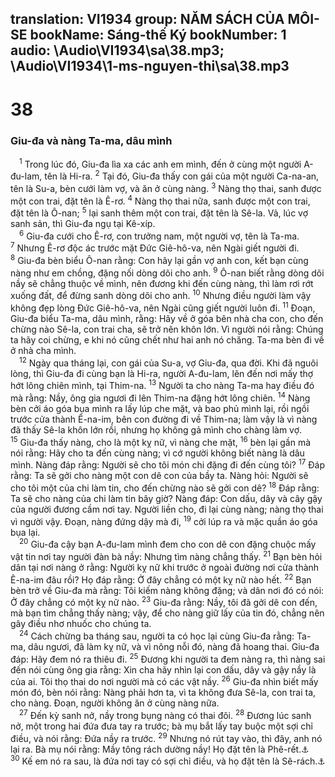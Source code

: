 translation: VI1934
group: NĂM SÁCH CỦA MÔI-SE
bookName: Sáng-thế Ký 
bookNumber: 1
audio: \Audio\VI1934\sa\38.mp3; \Audio\VI1934\1-ms-nguyen-thi\sa\38.mp3
-------

<div class="title"><h1>38</h1><h3>Giu-đa và nàng Ta-ma, dâu mình</h3></div>
<span class="verse sa_38_1"> <sup>1</sup> Trong lúc đó, Giu-đa lìa xa các anh em mình, đến ở cùng một người A-đu-lam, tên là Hi-ra. </span>
<span class="verse sa_38_2"><sup>2</sup> Tại đó, Giu-đa thấy con gái của một người Ca-na-an, tên là Su-a, bèn cưới làm vợ, và ăn ở cùng nàng. </span>
<span class="verse sa_38_3"><sup>3</sup> Nàng thọ thai, sanh được một con trai, đặt tên là Ê-rơ. </span>
<span class="verse sa_38_4"><sup>4</sup> Nàng thọ thai nữa, sanh được một con trai, đặt tên là Ô-nan; </span>
<span class="verse sa_38_5"><sup>5</sup> lại sanh thêm một con trai, đặt tên là Sê-la. Vả, lúc vợ sanh sản, thì Giu-đa ngụ tại Kê-xíp. <br/></span>
<span class="verse sa_38_6"> <sup>6</sup> Giu-đa cưới cho Ê-rơ, con trưởng nam, một người vợ, tên là Ta-ma. </span>
<span class="verse sa_38_7"><sup>7</sup> Nhưng Ê-rơ độc ác trước mặt Đức Giê-hô-va, nên Ngài giết người đi. </span>
<span class="verse sa_38_8"><sup>8</sup> Giu-đa bèn biểu Ô-nan rằng: Con hãy lại gần vợ anh con, kết bạn cùng nàng như em chồng, đặng nối dòng dõi cho anh. </span>
<span class="verse sa_38_9"><sup>9</sup> Ô-nan biết rằng dòng dõi nầy sẽ chẳng thuộc về mình, nên đương khi đến cùng nàng, thì làm rơi rớt xuống đất, để đừng sanh dòng dõi cho anh. </span>
<span class="verse sa_38_10"><sup>10</sup> Nhưng điều người làm vậy không đẹp lòng Đức Giê-hô-va, nên Ngài cũng giết người luôn đi. </span>
<span class="verse sa_38_11"><sup>11</sup> Đoạn, Giu-đa biểu Ta-ma, dâu mình, rằng: Hãy về ở góa bên nhà cha con, cho đến chừng nào Sê-la, con trai cha, sẽ trở nên khôn lớn. Vì người nói rằng: Chúng ta hãy coi chừng, e khi nó cũng chết như hai anh nó chăng. Ta-ma bèn đi về ở nhà cha mình. <br/></span>
<span class="verse sa_38_12"> <sup>12</sup> Ngày qua tháng lại, con gái của Su-a, vợ Giu-đa, qua đời. Khi đã nguôi lòng, thì Giu-đa đi cùng bạn là Hi-ra, người A-đu-lam, lên đến nơi mấy thợ hớt lông chiên mình, tại Thim-na. </span>
<span class="verse sa_38_13"><sup>13</sup> Người ta cho nàng Ta-ma hay điều đó mà rằng: Nầy, ông gia ngươi đi lên Thim-na đặng hớt lông chiên. </span>
<span class="verse sa_38_14"><sup>14</sup> Nàng bèn cởi áo góa bụa mình ra lấy lúp che mặt, và bao phủ mình lại, rồi ngồi trước cửa thành Ê-na-im, bên con đường đi về Thim-na; làm vậy là vì nàng đã thấy Sê-la khôn lớn rồi, nhưng họ không gả mình cho chàng làm vợ. </span>
<span class="verse sa_38_15"><sup>15</sup> Giu-đa thấy nàng, cho là một kỵ nữ, vì nàng che mặt, </span>
<span class="verse sa_38_16"><sup>16</sup> bèn lại gần mà nói rằng: Hãy cho ta đến cùng nàng; vì cớ người không biết nàng là dâu mình. Nàng đáp rằng: Người sẽ cho tôi món chi đặng đi đến cùng tôi? </span>
<span class="verse sa_38_17"><sup>17</sup> Đáp rằng: Ta sẽ gởi cho nàng một con dê con của bầy ta. Nàng hỏi: Người sẽ cho tôi một của chi làm tin, cho đến chừng nào sẽ gởi con dê? </span>
<span class="verse sa_38_18"><sup>18</sup> Đáp rằng: Ta sẽ cho nàng của chi làm tin bây giờ? Nàng đáp: Con dấu, dây và cây gậy của người đương cầm nơi tay. Người liền cho, đi lại cùng nàng; nàng thọ thai vì người vậy. Đoạn, nàng đứng dậy mà đi, </span>
<span class="verse sa_38_19"><sup>19</sup> cởi lúp ra và mặc quần áo góa bụa lại. <br/></span>
<span class="verse sa_38_20"> <sup>20</sup> Giu-đa cậy bạn A-đu-lam mình đem cho con dê con đặng chuộc mấy vật tin nơi tay người đàn bà nầy: Nhưng tìm nàng chẳng thấy. </span>
<span class="verse sa_38_21"><sup>21</sup> Bạn bèn hỏi dân tại nơi nàng ở rằng: Người kỵ nữ khi trước ở ngoài đường nơi cửa thành Ê-na-im đâu rồi? Họ đáp rằng: Ở đây chẳng có một kỵ nữ nào hết. </span>
<span class="verse sa_38_22"><sup>22</sup> Bạn bèn trở về Giu-đa mà rằng: Tôi kiếm nàng không đặng; và dân nơi đó có nói: Ở đây chẳng có một kỵ nữ nào. </span>
<span class="verse sa_38_23"><sup>23</sup> Giu-đa rằng: Nầy, tôi đã gởi dê con đến, mà bạn tìm chẳng thấy nàng; vậy, để cho nàng giữ lấy của tin đó, chẳng nên gây điều nhơ nhuốc cho chúng ta. <br/></span>
<span class="verse sa_38_24"> <sup>24</sup> Cách chừng ba tháng sau, người ta có học lại cùng Giu-đa rằng: Ta-ma, dâu ngươi, đã làm kỵ nữ, và vì nông nỗi đó, nàng đã hoang thai. Giu-đa đáp: Hãy đem nó ra thiêu đi. </span>
<span class="verse sa_38_25"><sup>25</sup> Đương khi người ta đem nàng ra, thì nàng sai đến nói cùng ông gia rằng: Xin cha hãy nhìn lại con dấu, dây và gậy nầy là của ai. Tôi thọ thai do nơi người mà có các vật nầy. </span>
<span class="verse sa_38_26"><sup>26</sup> Giu-đa nhìn biết mấy món đó, bèn nói rằng: Nàng phải hơn ta, vì ta không đưa Sê-la, con trai ta, cho nàng. Đoạn, người không ăn ở cùng nàng nữa. <br/></span>
<span class="verse sa_38_27"> <sup>27</sup> Đến kỳ sanh nở, nầy trong bụng nàng có thai đôi. </span>
<span class="verse sa_38_28"><sup>28</sup> Đương lúc sanh nở, một trong hai đứa đưa tay ra trước; bà mụ bắt lấy tay buộc một sợi chỉ điều, và nói rằng: Đứa nầy ra trước. </span>
<span class="verse sa_38_29"><sup>29</sup> Nhưng nó rút tay vào, thì đây, anh nó lại ra. Bà mụ nói rằng: Mầy tông rách dường nầy! Họ đặt tên là Phê-rết.<a data-toggle="tooltip" data-placement="bottom" title="Phê-rết nghĩa là hư rách">⚓</a></span>
<span class="verse sa_38_30"><sup>30</sup> Kế em nó ra sau, là đứa nơi tay có sợi chỉ điều, và họ đặt tên là Sê-rách.<a data-toggle="tooltip" data-placement="bottom" title="Sê-rách nghĩa là màu điều">⚓</a><br/></span>
